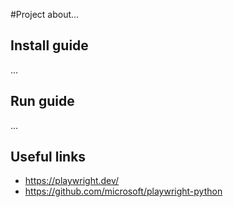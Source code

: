 #Project
about...

## Install guide
...
## Run guide
...
## Useful links
- https://playwright.dev/
- https://github.com/microsoft/playwright-python
